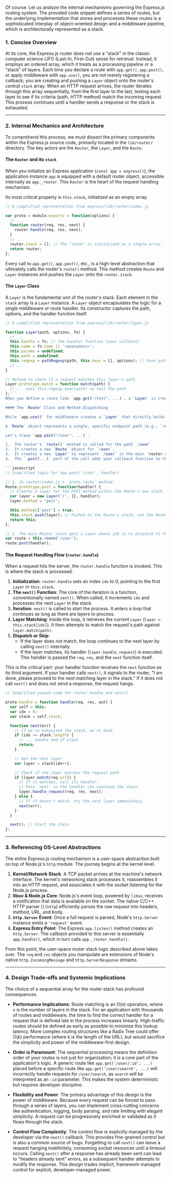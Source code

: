 Of course. Let us analyze the internal mechanisms governing the Express.js routing system. The provided code snippet defines a series of routes, but the underlying implementation that stores and processes these routes is a sophisticated interplay of object-oriented design and a middleware pipeline, which is architecturally represented as a stack.

### 1. Concise Overview

At its core, the Express.js router does not use a "stack" in the classic computer science LIFO (Last-In, First-Out) sense for retrieval. Instead, it employs an ordered array, which it treats as a processing pipeline or a "stack" of layers. Each time you declare a route with `app.get()`, `app.post()`, or apply middleware with `app.use()`, you are not merely registering a callback; you are creating and pushing a `Layer` object onto the router's central `stack` array. When an HTTP request arrives, the router iterates through this array sequentially, from the first layer to the last, testing each layer to see if its criteria (path, HTTP method) match the incoming request. This process continues until a handler sends a response or the stack is exhausted.

---

### 2. Internal Mechanics and Architecture

To comprehend this process, we must dissect the primary components within the Express.js source code, primarily located in the `lib/router/` directory. The key actors are the `Router`, the `Layer`, and the `Route`.

#### The `Router` and its `stack`

When you initialize an Express application (`const app = express()`), the application instance `app` is equipped with a default router object, accessible internally as `app._router`. This `Router` is the heart of the request handling mechanism.

Its most critical property is `this.stack`, initialized as an empty array.

```javascript
// A simplified representation from express/lib/router/index.js

var proto = module.exports = function(options) {
  // ...
  function router(req, res, next) {
    router.handle(req, res, next);
  }
  // ...
  router.stack = []; // The "stack" is initialized as a simple array.
  return router;
};
```

Every call to `app.get()`, `app.post()`, etc., is a high-level abstraction that ultimately calls the router's `route()` method. This method creates `Route` and `Layer` instances and pushes the `Layer` onto the `router.stack`.

#### The `Layer` Class

A `Layer` is the fundamental unit of the router's stack. Each element in the `stack` array is a `Layer` instance. A `Layer` object encapsulates the logic for a single middleware or route handler. Its constructor captures the path, options, and the handler function itself.

```javascript
// A simplified representation from express/lib/router/layer.js

function Layer(path, options, fn) {
  // ...
  this.handle = fn; // The handler function (your callback)
  this.name = fn.name || '<anonymous>';
  this.params = undefined;
  this.path = undefined;
  this.regexp = pathRegexp(path, this.keys = [], options); // Uses path-to-regexp
  // ...
}

// Method to check if a request matches this layer's path
Layer.prototype.match = function match(path) {
  // ... uses this.regexp.exec(path) to test the path
};```
When you define a route like `app.get("/test", ...)`, a `Layer` is created. This layer's job is to match the path `/test`. The actual handler function is stored in `this.handle`.

#### The `Route` Class and Method Dispatching

While `app.use()` for middleware creates a `Layer` that directly holds the middleware function, route-specific methods like `app.get()` are more complex. They create a `Layer` whose handler is a `Route` instance's dispatch method.

A `Route` object represents a single, specific endpoint path (e.g., `/user`) that can handle multiple HTTP methods (GET, POST, DELETE, etc.). This `Route` object has its *own* internal stack of layers, one for each HTTP method handler you define.

Let's trace `app.post("/user", ...)`.

1.  The router's `route()` method is called for the path `/user`.
2.  It creates a new `Route` object for `/user`.
3.  It creates a new `Layer` to represent `/user` in the main `router.stack`. The handler for this `Layer` is set to the `route.dispatch` method.
4.  The `.post(...)` part of the call adds your callback function to the `Route` object's internal stack, specifically for the `POST` method.

```javascript
// Simplified logic for app.post('/user', handler)

// 1. In router/index.js's `proto.route` method
Route.prototype.post = function(handler) {
  // Creates a layer for the POST method within the Route's own stack
  var layer = new Layer('/', {}, handler);
  layer.method = 'post';

  this.methods['post'] = true;
  this.stack.push(layer); // Pushed to the Route's stack, not the Router's stack
  return this;
};

// 2. The main Router stack gets a Layer whose job is to dispatch to this Route
var route = this.route('/user');
route.post(handler);
```

#### The Request Handling Flow (`router.handle`)

When a request hits the server, the `router.handle` function is invoked. This is where the stack is processed.

1.  **Initialization**: `router.handle` sets an index `idx` to 0, pointing to the first `Layer` in `this.stack`.
2.  **The `next()` Function**: The core of the iteration is a function, conventionally named `next()`. When called, it increments `idx` and processes the next `Layer` in the stack.
3.  **Iteration**: `next()` is called to start the process. It enters a loop that continues as long as there are layers to process.
4.  **Layer Matching**: Inside the loop, it retrieves the current `Layer` (`layer = this.stack[idx]`). It then attempts to match the request's path against `layer.match(path)`.
5.  **Dispatch or Skip**:
    *   If the layer does not match, the loop continues to the next layer by calling `next()` internally.
    *   If the layer matches, its handler (`layer.handle_request`) is executed. This handler is passed the `req`, `res`, and the `next` function itself.

This is the critical part: your handler function receives the `next` function as its third argument. If your handler calls `next()`, it signals to the router, "I am done, please proceed to the next matching layer in the stack." If it does not call `next()` and does not send a response, the request hangs.

```javascript
// Simplified pseudo-code for router.handle and next()

proto.handle = function handle(req, res, out) {
  var self = this;
  var idx = 0;
  var stack = self.stack;

  function next(err) {
    // If we've exhausted the stack, we're done.
    if (idx >= stack.length) {
      // ... handle end of stack
      return;
    }

    // Get the next layer
    var layer = stack[idx++];

    // Check if the layer matches the request path
    if (layer.match(req.url)) {
      // If it matches, call its handler.
      // Pass `next` so the handler can continue the chain.
      layer.handle_request(req, res, next);
    } else {
      // If it doesn't match, try the next layer immediately.
      next(err);
    }
  }

  next(); // Start the chain
};
```

---

### 3. Referencing OS-Level Abstractions

The entire Express.js routing mechanism is a user-space abstraction built on top of Node.js's `http` module. The journey begins at the kernel level.

1.  **Kernel/Network Stack**: A TCP packet arrives at the machine's network interface. The kernel's networking stack processes it, reassembles it into an HTTP request, and associates it with the socket listening for the Node.js process.
2.  **libuv & Node.js Core**: Node.js's event loop, powered by `libuv`, receives a notification that data is available on the socket. The native C/C++ HTTP parser (`llhttp`) efficiently parses the raw request into headers, method, URL, and body.
3.  **`http.Server` Event**: Once a full request is parsed, Node's `http.Server` instance emits a `'request'` event.
4.  **Express Entry Point**: The Express `app.listen()` method creates an `http.Server`. The callback provided to this server is essentially `app.handle()`, which in turn calls `app._router.handle()`.

From this point, the user-space router stack logic described above takes over. The `req` and `res` objects you manipulate are extensions of Node's native `http.IncomingMessage` and `http.ServerResponse` streams.

---

### 4. Design Trade-offs and Systemic Implications

The choice of a sequential array for the router stack has profound consequences.

*   **Performance Implications**: Route matching is an O(n) operation, where `n` is the number of layers in the stack. For an application with thousands of routes and middleware, the time to find the correct handler for a request that is defined late in the process increases linearly. High-traffic routes should be defined as early as possible to minimize this lookup latency. More complex routing structures like a Radix Tree could offer O(k) performance (where k is the length of the URL), but would sacrifice the simplicity and power of the middleware-first design.

*   **Order is Paramount**: The sequential processing means the definition order of your routes is not just for organization; it is a core part of the application's logic. A generic route like `app.get('/user/:id', ...)` placed before a specific route like `app.get('/user/search', ...)` will incorrectly handle requests for `/user/search`, as `search` will be interpreted as an `:id` parameter. This makes the system deterministic but requires developer discipline.

*   **Flexibility and Power**: The primary advantage of this design is the power of middleware. Because every request can be forced to pass through a series of layers, you can implement cross-cutting concerns like authentication, logging, body parsing, and rate limiting with elegant simplicity. A request can be progressively enriched or validated as it flows through the stack.

*   **Control Flow Complexity**: The control flow is explicitly managed by the developer via the `next()` callback. This provides fine-grained control but is also a common source of bugs. Forgetting to call `next()` can leave a request hanging indefinitely, consuming socket resources until a timeout occurs. Calling `next()` after a response has already been sent can lead to "headers already sent" errors, as a subsequent handler attempts to modify the response. This design trades implicit, framework-managed control for explicit, developer-managed power.